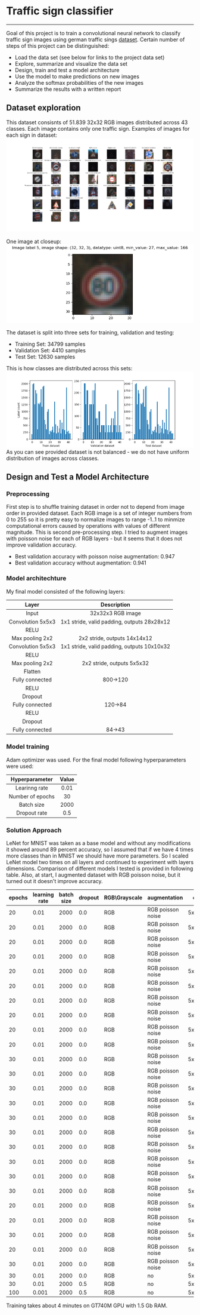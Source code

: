 # Traffic sign classifier
---
Goal of this project is to train a convolutional neural network to classify traffic sign images using german traffic sings [dataset](http://benchmark.ini.rub.de/?section=gtsrb&subsection=dataset).
Certain number of steps of this project can be distinguished:
* Load the data set (see below for links to the project data set)
* Explore, summarize and visualize the data set
* Design, train and test a model architecture
* Use the model to make predictions on new images
* Analyze the softmax probabilities of the new images
* Summarize the results with a written report

[//]: # (Image References)

[image1]: ./writeup/random_sign_visualisation.png "Random sign"
[image2]: ./writeup/Dataset_label_count.png "Dataset sign distribution"
[image3]: ./writeup/Dataset_examples.png "Dataset overwiev"
[image4]: ./writeup/warp.png "Warp Example"
[image5]: ./writeup/warped_lines_drawn.jpg "Fit Visual"  


## Dataset exploration

This dataset consisnts of 51.839 32x32 RGB images distributed across 43 classes.
Each image contains only one traffic sign.
Examples of images for each sign in dataset:
![Alt_text][image3]

One image at closeup: 
![Alt text][image1]  

The dataset is split into three sets for training, validation and testing:
- Training Set:   34799 samples
- Validation Set: 4410 samples
- Test Set:       12630 samples

This is how classes are distributed across this sets:
![Alt_text][image2]
As you can see provided dataset is not balanced - we do not have uniform distribution of images across classes.

## Design and Test a Model Architecture
### Preprocessing
First step is to shuffle training dataset in order not to depend from image order in provided dataset.
Each RGB image is a set of integer numbers from 0 to 255 so it is pretty easy to normalize images to range -1..1 to minmize computational errors caused by operations with  values of different magnitude.
This is second pre-processing step. I tried to augment images with poisson noise for each of RGB layers - but it seems that it does not improve validation accuracy.
- Best validation accuracy with poisson noise augmentation: 0.947
- Best validation accuracy without augmentation: 0.941

### Model architechture

My final model consisted of the following layers:

| Layer         		|     Description	        					| 
|:---------------------:|:---------------------------------------------:| 
| Input         		| 32x32x3 RGB image   							| 
| Convolution 5x5x3     	| 1x1 stride, valid padding, outputs 28x28x12 	|
| RELU					|												|
| Max pooling 2x2	      	| 2x2 stride,  outputs 14x14x12 				|
| Convolution 5x5x3	    | 1x1 stride, valid padding, outputs 10x10x32      									|
|RELU                    |
|Max pooling 2x2|2x2 stride,  outputs 5x5x32|
|Flatten||
| Fully connected		| 800->120 								|
|RELU||
| Dropout				| 									|
|Fully connected		|120->84												|
|RELU||
|Dropout				|												|
|Fully connected| 84->43  

### Model training
Adam optimizer was used. For the final model following hyperparameters were used: 

|Hyperparameter|Value|
|:-----:|:------:|
|Learinng rate | 0.01|
| Number of epochs|30 |
|Batch size|2000|
|Dropout rate|0.5|

### Solution Approach
LeNet for MNIST was taken as a base model and without any modifications it showed around 89 percent accuracy, so I assumed that if we have 4 times more classes than in MNIST we should have more parameters. So I scaled LeNet model two times on all layers and continued to experiment with layers dimensions.
Comparison of different models I tested is provided in following table. Also, at start, I augmented dataset with RGB poisson noise, but it turned out it doesn't improve accuracy. 

| epochs | learning rate | batch size | dropout | RGB\Grayscale | augmentation      | conv1    | conv2     | fc1 output | fc2 output | validation accuracy | memory use |
|--------|---------------|------------|---------|---------------|-------------------|----------|-----------|------------|------------|---------------------|------------|
| 20     | 0.01          | 2000       | 0.0     | RGB           | RGB poisson noise | 5x5x1x12 | 5x5x12x32 | 120        | 84         | 0.942               | 786303     |
| 20     | 0.01          | 2000       | 0.0     | RGB           | RGB poisson noise | 5x5x1x12 | 5x5x12x36 | 120        | 84         | 0.937               | 862740     |
| 20     | 0.01          | 2000       | 0.0     | RGB           | RGB poisson noise | 5x5x3x12 | 5x5x6x32  | 120        | 84         | 0.927               | 784597     |
| 20     | 0.01          | 2000       | 0.0     | RGB           | RGB poisson noise | 5x5x1x24 | 5x5x12x32 | 120        | 84         | 0.931               | 925005     |
| 20     | 0.01          | 2000       | 0.0     | RGB           | RGB poisson noise | 5x5x1x24 | 5x5x6x32  | 120        | 84         | 0.935               | 733180     |
| 20     | 0.01          | 2000       | 0.0     | RGB           | RGB poisson noise | 5x5x1x12 | 5x5x6x32  | 120        | 84         | 0.907               | 733180     |
| 20     | 0.01          | 2000       | 0.0     | RGB           | RGB poisson noise | 5x5x1x36 | 5x5x6x32  | 120        | 84         | 0.937               | 925005     |
| 20     | 0.01          | 2000       | 0.0     | RGB           | RGB poisson noise | 5x5x1x36 | 5x5x12x36 | 150        | 84         | 0.906               | 1049935    |
| 20     | 0.01          | 2000       | 0.0     | RGB           | RGB poisson noise | 5x5x1x36 | 5x5x6x36  | 150        | 84         | 0.936               | 1049851    |
| 20     | 0.01          | 2000       | 0.0     | RGB           | RGB poisson noise | 5x5x3x12 | 5x5x6x36  | 120        | 84         | 0.922               | 779916     |
| 30     | 0.01          | 2000       | 0.0     | RGB           | RGB poisson noise | 5x5x3x12 | 5x5x6x36  | 120        | 84         | 0.935               | 860814     |
| 30     | 0.01          | 2000       | 0.0     | RGB           | RGB poisson noise | 5x5x1x12 | 5x5x6x36  | 120        | 84         | 0.935               | 860804     |
| 30     | 0.01          | 2000       | 0.0     | RGB           | RGB poisson noise | 5x5x3x12 | 5x5x12x36 | 120        | 84         | 0.918               | 862750     |
| 30     | 0.01          | 2000       | 0.0     | RGB           | RGB poisson noise | 5x5x3x12 | 5x5x3x36  | 120        | 84         | 0.939               | 665456     |
| 30     | 0.01          | 2000       | 0.0     | RGB           | RGB poisson noise | 5x5x1x12 | 5x5x3x36  | 120        | 84         | 0.912               | 553375     |
| 30     | 0.01          | 2000       | 0.0     | RGB           | RGB poisson noise | 5x5x1x12 | 5x5x6x36  | 120        | 84         | 0.929               | 883296     |
| 30     | 0.01          | 2000       | 0.0     | RGB           | RGB poisson noise | 5x5x1x12 | 5x5x12x32 | 120        | 84         | 0.931               | 862740     |
| 30     | 0.01          | 2000       | 0.0     | RGB           | RGB poisson noise | 5x5x1x12 | 5x5x12x36 | 120        | 84         | 0.934               | 862740     |
| 30     | 0.01          | 2000       | 0.0     | RGB           | RGB poisson noise | 5x5x1x12 | 5x5x12x36 | 120        | 84         | 0.934               | 862740     |
| 30     | 0.01          | 2000       | 0.0     | RGB           | RGB poisson noise | 5x5x1x12 | 5x5x12x36 | 150        | 84         | 0.937               | 865265     |
| 20     | 0.01          | 2000       | 0.0     | RGB           | RGB poisson noise | 5x5x1x12 | 5x5x12x36 | 150        | 84         | 0.94                | 865265     |
| 20     | 0.01          | 2000       | 0.0     | RGB           | RGB poisson noise | 5x5x1x12 | 5x5x12x36 | 180        | 84         | 0.936               | 866195     |
| 30     | 0.01          | 2000       | 0.0     | RGB           | RGB poisson noise | 5x5x1x12 | 5x5x12x36 | 180        | 84         | 0.936               | 866195     |
| 20     | 0.01          | 2000       | 0.0     | RGB           | RGB poisson noise | 5x5x1x12 | 5x5x12x36 | 150        | 100        | 0.924               | 865564     |
30     | 0.01          | 2000       | 0.0     | RGB           | RGB poisson noise | 5x5x1x12 | 5x5x12x36 | 120        | 84         | 0.947               | 862740     |
| 30     | 0.01          | 2000       | 0.0     | RGB           | no                | 5x5x1x12 | 5x5x12x36 | 120        | 84         | 0.941               | 862740     |
| 30     | 0.01          | 2000       | 0.5    | RGB           | no                | 5x5x1x12 | 5x5x12x36 | 120        | 84         | 0.951               | 862740     |
| 100     | 0.001          | 2000       | 0.5    | RGB           | no                | 5x5x1x12 | 5x5x12x36 | 120        | 84         | 0.942              

Training takes about 4 minutes on GT740M GPU with 1.5 Gb RAM.
